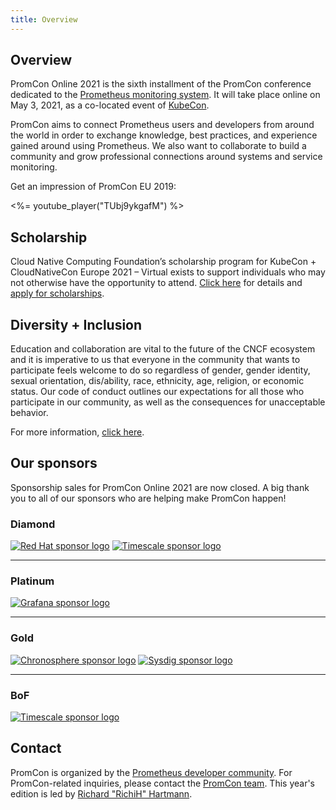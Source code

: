 ```yaml
---
title: Overview
---
```


## Overview

PromCon Online 2021 is the sixth installment of the PromCon conference dedicated to the [Prometheus monitoring system](https://prometheus.io/). It will take place online on May 3, 2021, as a co-located event of [KubeCon](https://events.linuxfoundation.org/kubecon-cloudnativecon-europe/).

PromCon aims to connect Prometheus users and developers from around the world in order to exchange knowledge, best practices, and experience gained around using Prometheus. We also want to collaborate to build a community and grow professional connections around systems and service monitoring.

Get an impression of PromCon EU 2019:

<%= youtube_player("TUbj9ykgafM") %>

## Scholarship

Cloud Native Computing Foundation’s scholarship program for KubeCon +
CloudNativeCon Europe 2021 – Virtual exists to support individuals who may not
otherwise have the opportunity to attend. [Click here](https://events.linuxfoundation.org/kubecon-cloudnativecon-europe/attend/scholarships/) for details and [apply for scholarships](https://www.surveymonkey.com/r/EU21ScholarshipApp).

## Diversity + Inclusion

Education and collaboration are vital to the future of the CNCF ecosystem and it
is imperative to us that everyone in the community that wants to participate
feels welcome to do so regardless of gender, gender identity, sexual
orientation, dis/ability, race, ethnicity, age, religion, or economic status.
Our code of conduct outlines our expectations for all those who participate in
our community, as well as the consequences for unacceptable behavior.  

For more information, [click
here](https://events.linuxfoundation.org/kubecon-cloudnativecon-europe/attend/diversity-inclusion/).

## Our sponsors

Sponsorship sales for PromCon Online 2021 are now closed.  A big thank you to all of our sponsors who are helping make PromCon happen!

<h3>Diamond</h3>
<div class="sponsor-logos">
  <a href="https://redhat.com/"><img src="/assets/red_hat-2021.svg" alt="Red Hat sponsor logo" class="logo"/></a>
  <a href="https://www.timescale.com/"><img src="/assets/timescale-2021.svg" alt="Timescale sponsor logo" class="logo"/></a>
</div>

<hr>

<h3>Platinum</h3>
<div class="sponsor-logos">
  <a href="https://grafana.com/"><img src="/assets/grafana-2021.svg" alt="Grafana sponsor logo" class="logo"/></a>
</div>

<hr>

<h3>Gold</h3>
<div class="sponsor-logos">
  <a href="https://chronosphere.io/"><img src="/assets/chronosphere-2021.svg" alt="Chronosphere sponsor logo" class="logo"/></a>
  <a href="https://sysdig.com/"><img src="/assets/sysdig-2021.svg" alt="Sysdig sponsor logo" class="logo"/></a>
</div>

<hr>

<h3>BoF</h3>

<div class="sponsor-logos">
  <a href="https://www.timescale.com/"><img src="/assets/timescale-2021.svg" alt="Timescale sponsor logo" class="logo"/></a>
</div>


## Contact

PromCon is organized by the [Prometheus developer community](https://prometheus.io/community/). For PromCon-related inquiries, please contact the [PromCon team](mailto:promcon-organizers@googlegroups.com). This year's edition is led by [Richard "RichiH" Hartmann](https://twitter.com/TwitchiH).
